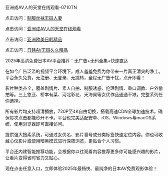 亚洲成AV人的天堂在线观看-0710TN

点击访问：<a href="https://heiliaozj3tjd.pages.dev">制服丝袜无码人妻</a>

点击访问：<a href="https://heiliaoow5kzm.pages.dev">亚洲成AV人的天堂在线观看</a>

点击访问：<a href="https://heiliaoxwd5i8.pages.dev">亚洲欧美日韩精品</a>

点击访问：<a href="https://heiliaoll4qsx.pages.dev">日韩AV无码久久精品</a>

2025年高清免费日本AV平台推荐：无广告+无码全集+快速直达

在如今广告泛滥的视频平台环境下，成人羞羞免费为你带来一片真正清爽的净土。平台永久免费，无注册、无登录、无跳转，全程无广告干扰，点开即看！

影片种类齐全，覆盖剧情片、素人自拍、制服诱惑、伦理剧情、重口调教、户外偷拍等。三上悠亚、桥本有菜、河北彩花、天海翼等女优作品通通不缺，完整系列任你选择。

所有影片均支持超清播放，720P至4K自由切换，搭载高速CDN全球加速技术，确保每次点击都能秒开不卡。平台也完美适配安卓、iOS、Windows与macOS系统，使用浏览器即可直接访问。

提供强大搜索系统，可通过女优名、影片番号或分类标签快速定位内容。你也可收藏心仪影片或使用暗黑模式进行深夜浏览，更贴合个人习惯。

平台还内建智能推荐功能，会根据你以往观看内容推荐更多你可能感兴趣的影片，让看片变得省时省力又贴心。

现在点击任意入口，立即体验2025年最畅快、最纯净的日本AV免费观影体验！

<span style="display:none;">[Canonical link]  ( https://github.com/dtnnn20250710/riben200000 ）</span> 

